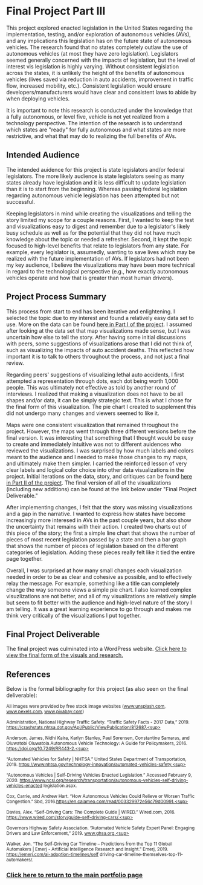 # **Final Project Part III**
This project explored enacted legislation in the United States regarding the implementation, testing, and/or exploration of autonomous vehicles (AVs), and any implications this legislation has on the future state of autonomous vehicles. The research found that no states completely outlaw the use of autonomous vehicles (at most they have zero legislation). Legislators seemed generally concerned with the impacts of legislation, but the level of interest vis legislation is highly varying. Without consistent legislation across the states, it is unlikely the height of the benefits of autonomous vehicles (lives saved via reduction in auto accidents, improvement in traffic flow,  increased mobility, etc.). Consistent legislation would ensure developers/manufacturers would have clear and consistent laws to abide by when deploying vehicles.

It is important to note this research is conducted under the knowledge that a fully autonomous, or level five, vehicle is not yet realized from a technology perspective. The intention of the research is to understand which states are "ready" for fully autonomous and what states are more restrictive, and what that may do to realizing the full benefits of AVs.

## **Intended Audience** 
The intended auidence for this project is state legislators and/or federal legislators. The more likely audience is state legislators seeing as many states already have legislation and it is less difficult to update legislation than it is to start from the beginning. Whereas passing federal legislation regarding autonomous vehicle legislation has been attempted but not successful. 

Keeping legislators in mind while creating the visualizations and telling the story limited my scope for a couple reasons. First, I wanted to keep the test and visualizations easy to digest and remember due to a legislator's likely busy schedule as well as for the potential that they did not have much knowledge about the topic or needed a refresher. Second, it kept the topic focused to high-level benefits that relate to legislators from any state. For example, every legislator is, assumedly, wanting to save lives which may be realized with the future implementation of AVs. If legislators had not been my key audience, I believe the visualizations may have been more technical in regard to the technological perspective (e.g., how exactly autonomous vehicles operate and how that is greater than most human drivers).

## **Project Process Summary** 
This process from start to end has been iterative and enlightening. I selected the topic due to my interest and found a relatively easy data set to use. More on the data can be found [here in Part I of the project](/FinalProject_PartI.md). I assumed after looking at the data set that map visualizations made sense, but I was uncertain how else to tell the story. After having some initial discussions with peers, some suggestions of visualizations arose that I did not think of, such as visualizing the impacts of auto accident deaths. This reflected how important it is to talk to others throughout the process, and not just a final review.

Regarding peers' suggestions of visualizing lethal auto accidents, I first attempted a representation through dots, each dot being worth 1,000 people. This was ultimately not effective as told by another round of interviews. I realized that making a visualization does not have to be all shapes and/or data, it can be simply strategic text. This is what I chose for the final form of this visualization. The pie chart I created to supplement this did not undergo many changes and viewers seemed to like it. 

Maps were one consistent visualization that remained throughout the project. However, the maps went through three different versions before the final version. It was interesting that something that I thought would be easy to create and immediately intuitive was not to different auidences who reviewed the visualizations. I was surprised by how much labels and colors meant to the audience and I needed to make those changes to my maps, and ultimately make them simpler. I carried the reinforced lesson of very clear labels and logical color choice into other data visualizations in the project. Initial iterations on the data, story, and critiques can be found [here in Part II of the project](/FinalProject_PartII.md). The final version of all of the visualizations (including new additions) can be found at the link below under "Final Project Deliverable."

After implementing changes, I felt that the story was missing visualizations and a gap in the narrative. I wanted to express how states have become increasingly more interesed in AVs in the past couple years, but also show the uncertainty that remains with their action. I created two charts out of this piece of the story; the first a simple line chart that shows the number of pieces of most recent legislation passed by a state and then a bar graph that shows the number of pieces of legislation based on the different categories of legislation. Adding these pieces really felt like it tied the entire page together.

Overall, I was surprised at how many small changes each visualization needed in order to be as clear and cohesive as possible, and to effectively relay the message. For example, something like a title can completely change the way someone views a simple pie chart. I also learned complex visuzlizations are not better, and all of my visualizations are relatively simple but seem to fit better with the audience and high-level nature of the story I am telling. It was a great learning experience to go through and makes me think very critically of the visualizations I put together.

## **Final Project Deliverable** 
The final project was culminated into a WordPress website. [Click here to view the final form of the visuals and research.](https://tburandt94870.wordpress.com/)

## **References**
Below is the formal bibliography for this project (as also seen on the final deliverable):

<sup>All images were provided by free stock image websites (www.unsplash.com, www.pexels.com, www.pixabay.com)<sup>

<sup>Administration, National Highway Traffic Safety. “Traffic Safety Facts - 2017 Data,” 2019.  https://crashstats.nhtsa.dot.gov/Api/Public/ViewPublication/812687.<sup>

<sup>Anderson, James, Nidhi Kalra, Karlyn Stanley, Paul Sorensen, Constantine Samaras, and Oluwatobi Oluwatola.Autonomous Vehicle Technology: A Guide for Policymakers, 2016. https://doi.org/10.7249/RR443-2.<sup>

<sup>“Automated Vehicles for Safety | NHTSA.” United States Department of Transportation, 2019.
  https://www.nhtsa.gov/technology-innovation/automated-vehicles-safety.<sup>

<sup>“Autonomous Vehicles | Self-Driving Vehicles Enacted Legislation.” Accessed February 9, 2020.
  https://www.ncsl.org/research/transportation/autonomous-vehicles-self-driving-vehicles-enacted
  legislation.aspx.<sup>

<sup>Cox, Carrie, and Andrew Hart. “How Autonomous Vehicles Could Relieve or Worsen Traffic Congestion.” Sbd, 2016.https://en.calameo.com/read/003329972e56c79d00991.<sup>

<sup>Davies, Alex. “Self-Driving Cars: The Complete Guide | WIRED.” Wired.com, 2016.
  https://www.wired.com/story/guide-self-driving-cars/.<sup>

<sup>Governors Highway Safety Association. “Automated Vehicle Safety Expert Panel: Engaging Drivers and Law
  Enforcement,” 2019. www.ghsa.org.<sup>

<sup>Walker, Jon. “The Self-Driving Car Timeline – Predictions from the Top 11 Global Automakers | Emerj -
  Artificial Intelligence Research and Insight.” Emerj, 2019. https://emerj.com/ai-adoption-timelines/self
  driving-car-timeline-themselves-top-11-automakers/.<sup>



### [Click here to return to the main portfolio page](https://tburandt01.github.io/Burandt_Portfolio/)

